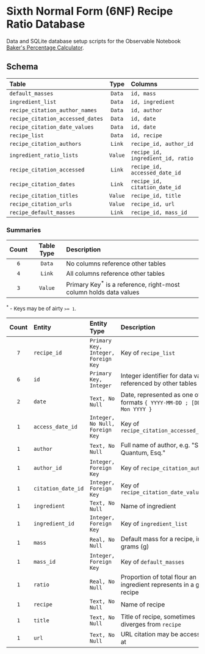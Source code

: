 # Sixth Normal Form (6NF) Recipe Ratio Database

Data and SQLite database setup scripts for the Observable Notebook [Baker's Percentage Calculator](https://observablehq.com/@jagrafft/bakers-percentage-calculator).

## Schema
| Table                            | Type    | Columns                           |
|:---------------------------------|:-------:|:----------------------------------|
| `default_masses`                 | `Data`  | `id, mass`                        |
| `ingredient_list`                | `Data`  | `id, ingredient`                  |
| `recipe_citation_author_names`   | `Data`  | `id, author`                      |
| `recipe_citation_accessed_dates` | `Data`  | `id, date`                        |
| `recipe_citation_date_values`    | `Data`  | `id, date`                        |
| `recipe_list`                    | `Data`  | `id, recipe`                      |
| `recipe_citation_authors`        | `Link`  | `recipe_id, author_id`            |
| `ingredient_ratio_lists`         | `Value` | `recipe_id, ingredient_id, ratio` |
| `recipe_citation_accessed`       | `Link`  | `recipe_id, accessed_date_id`     |
| `recipe_citation_dates`          | `Link`  | `recipe_id, citation_date_id`     |
| `recipe_citation_titles`         | `Value` | `recipe_id, title`                |
| `recipe_citation_urls`           | `Value` | `recipe_id, url`                  |
| `recipe_default_masses`          | `Link`  | `recipe_id, mass_id`              |

### Summaries
| Count | Table Type | Description                                                                  |
|:-----:|:----------:|:-----------------------------------------------------------------------------|
| `6`   | `Data`     | No columns reference other tables                                            |
| `4`   | `Link`     | All columns reference other tables                                           |
| `3`   | `Value`    | Primary Key<sup>\*</sup> is a reference, right-most column holds data values |

<span style="font-size: 10pt;"><sup>\*</sup> - Keys may be of airty `>= 1`.</span>

| Count | Entity             | Entity Type                         | Description                                                              |
|:-----:|:-------------------|:------------------------------------|:-------------------------------------------------------------------------|
| `7`   | `recipe_id`        | `Primary Key, Integer, Foreign Key` | Key of `recipe_list`                                                     |
| `6`   | `id`               | `Primary Key, Integer`              | Integer identifier for data value, referenced by other tables            |
| `2`   | `date`             | `Text, No Null`                     | Date, represented as one of two formats `{ YYYY-MM-DD ; [DD] Mon YYYY }` |
| `1`   | `access_date_id`   | `Integer, No Null, Foreign Key`     | Key of `recipe_citation_accessed_dates`                                  |
| `1`   | `author`           | `Text, No Null`                     | Full name of author, e.g. "Suzie Quantum, Esq."                          |
| `1`   | `author_id`        | `Integer, Foreign Key`              | Key of `recipe_citation_authors`                                         |
| `1`   | `citation_date_id` | `Integer, Foreign Key`              | Key of `recipe_citation_date_values`                                     |
| `1`   | `ingredient`       | `Text, No Null`                     | Name of ingredient                                                       |
| `1`   | `ingredient_id`    | `Integer, Foreign Key`              | Key of `ingredient_list`                                                 |
| `1`   | `mass`             | `Real, No Null`                     | Default mass for a recipe, in grams (g)                                  |
| `1`   | `mass_id`          | `Integer, Foreign Key`              | Key of `default_masses`                                                  |
| `1`   | `ratio`            | `Real, No Null`                     | Proportion of total flour an ingredient represents in a given recipe     |
| `1`   | `recipe`           | `Text, No Null`                     | Name of recipe                                                           |
| `1`   | `title`            | `Text, No Null`                     | Title of recipe, sometimes diverges from `recipe`                        |
| `1`   | `url`              | `Text, No Null`                     | URL citation may be accessed at                                          |
